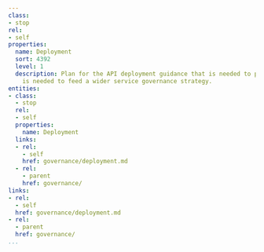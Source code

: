 ```yaml
---
class:
- stop
rel:
- self
properties:
  name: Deployment
  sort: 4392
  level: 1
  description: Plan for the API deployment guidance that is needed to provide what
    is needed to feed a wider service governance strategy.
entities:
- class:
  - stop
  rel:
  - self
  properties:
    name: Deployment
  links:
  - rel:
    - self
    href: governance/deployment.md
  - rel:
    - parent
    href: governance/
links:
- rel:
  - self
  href: governance/deployment.md
- rel:
  - parent
  href: governance/
...
```

